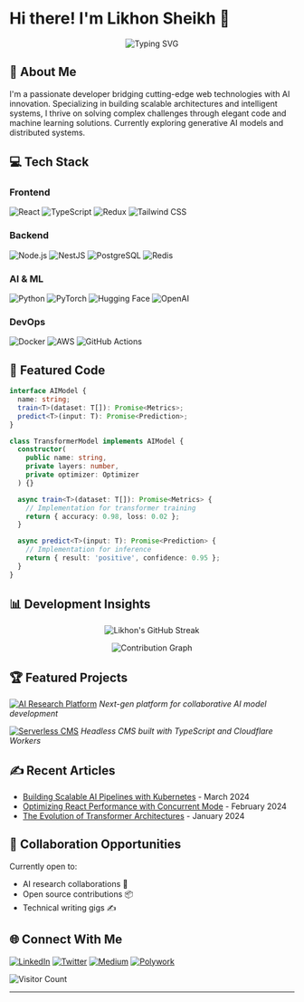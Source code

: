 # Hi there! I'm Likhon Sheikh 👋

<p align="center">
  <img src="https://readme-typing-svg.herokuapp.com?font=Fira+Code&size=22&duration=3000&pause=1000&color=F7A41D&center=true&width=435&lines=Full-Stack+Developer;AI+Researcher;Open+Source+Contributor" alt="Typing SVG">
</p>

## 🚀 About Me

I'm a passionate developer bridging cutting-edge web technologies with AI innovation. Specializing in building scalable architectures and intelligent systems, I thrive on solving complex challenges through elegant code and machine learning solutions. Currently exploring generative AI models and distributed systems.

## 💻 Tech Stack

### Frontend
![React](https://img.shields.io/badge/-React-61DAFB?style=flat-square&logo=react&logoColor=white)
![TypeScript](https://img.shields.io/badge/-TypeScript-3178C6?style=flat-square&logo=typescript&logoColor=white)
![Redux](https://img.shields.io/badge/-Redux-764ABC?style=flat-square&logo=redux&logoColor=white)
![Tailwind CSS](https://img.shields.io/badge/-Tailwind%20CSS-06B6D4?style=flat-square&logo=tailwind-css&logoColor=white)

### Backend
![Node.js](https://img.shields.io/badge/-Node.js-339933?style=flat-square&logo=nodedotjs&logoColor=white)
![NestJS](https://img.shields.io/badge/-NestJS-E0234E?style=flat-square&logo=nestjs&logoColor=white)
![PostgreSQL](https://img.shields.io/badge/-PostgreSQL-4169E1?style=flat-square&logo=postgresql&logoColor=white)
![Redis](https://img.shields.io/badge/-Redis-DC382D?style=flat-square&logo=redis&logoColor=white)

### AI & ML
![Python](https://img.shields.io/badge/-Python-3776AB?style=flat-square&logo=python&logoColor=white)
![PyTorch](https://img.shields.io/badge/-PyTorch-EE4C2C?style=flat-square&logo=pytorch&logoColor=white)
![Hugging Face](https://img.shields.io/badge/-Hugging%20Face-FFD21F?style=flat-square&logo=huggingface&logoColor=black)
![OpenAI](https://img.shields.io/badge/-OpenAI-412991?style=flat-square&logo=openai&logoColor=white)

### DevOps
![Docker](https://img.shields.io/badge/-Docker-2496ED?style=flat-square&logo=docker&logoColor=white)
![AWS](https://img.shields.io/badge/-AWS-232F3E?style=flat-square&logo=amazon-aws&logoColor=white)
![GitHub Actions](https://img.shields.io/badge/-GitHub%20Actions-2088FF?style=flat-square&logo=github-actions&logoColor=white)

## 🧩 Featured Code

```typescript
interface AIModel {
  name: string;
  train<T>(dataset: T[]): Promise<Metrics>;
  predict<T>(input: T): Promise<Prediction>;
}

class TransformerModel implements AIModel {
  constructor(
    public name: string,
    private layers: number,
    private optimizer: Optimizer
  ) {}

  async train<T>(dataset: T[]): Promise<Metrics> {
    // Implementation for transformer training
    return { accuracy: 0.98, loss: 0.02 };
  }

  async predict<T>(input: T): Promise<Prediction> {
    // Implementation for inference
    return { result: 'positive', confidence: 0.95 };
  }
}
```

## 📊 Development Insights

<div align="center">
  
![Likhon's GitHub Streak](https://github-readme-streak-stats.herokuapp.com/?user=likhonsheikhofficial&theme=nightowl)
  
![Contribution Graph](https://github-readme-activity-graph.vercel.app/graph?username=likhonsheikhofficial&theme=react-dark&hide_border=true)

</div>

## 🏆 Featured Projects

[![AI Research Platform](https://github-readme-stats.vercel.app/api/pin/?username=likhonsheikhofficial&repo=neuraforge&theme=nightowl&show_owner=true)](https://github.com/likhonsheikhofficial/neuraforge)
*Next-gen platform for collaborative AI model development*

[![Serverless CMS](https://github-readme-stats.vercel.app/api/pin/?username=likhonsheikhofficial&repo=astra-cms&theme=nightowl&show_owner=true)](https://github.com/likhonsheikhofficial/astra-cms)
*Headless CMS built with TypeScript and Cloudflare Workers*

## ✍️ Recent Articles

- [Building Scalable AI Pipelines with Kubernetes](https://blog.likhon.dev/ai-pipelines-kubernetes) - March 2024
- [Optimizing React Performance with Concurrent Mode](https://blog.likhon.dev/react-concurrent-mode) - February 2024
- [The Evolution of Transformer Architectures](https://blog.likhon.dev/transformer-evolution) - January 2024

## 🤝 Collaboration Opportunities

Currently open to:
- AI research collaborations 🤖
- Open source contributions 📦
- Technical writing gigs ✍️

## 🌐 Connect With Me

[![LinkedIn](https://img.shields.io/badge/-LinkedIn-0A66C2?style=for-the-badge&logo=linkedin&logoColor=white)](https://linkedin.com/in/likhonsheikh)
[![Twitter](https://img.shields.io/badge/-Twitter-1DA1F2?style=for-the-badge&logo=twitter&logoColor=white)](https://twitter.com/likhon_shk)
[![Medium](https://img.shields.io/badge/-Medium-000000?style=for-the-badge&logo=medium&logoColor=white)](https://medium.com/@likhonsheikh)
[![Polywork](https://img.shields.io/badge/-Polywork-543DE0?style=for-the-badge&logo=polywork&logoColor=white)](https://polywork.com/likhon)

![Visitor Count](https://visitor-badge.laobi.icu/badge?page_id=likhonsheikhofficial.likhonsheikhofficial)

---

